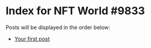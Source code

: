 # Index for NFT World #9833
Posts will be displayed in the order below:

- [Your first post](./001-first.md)

